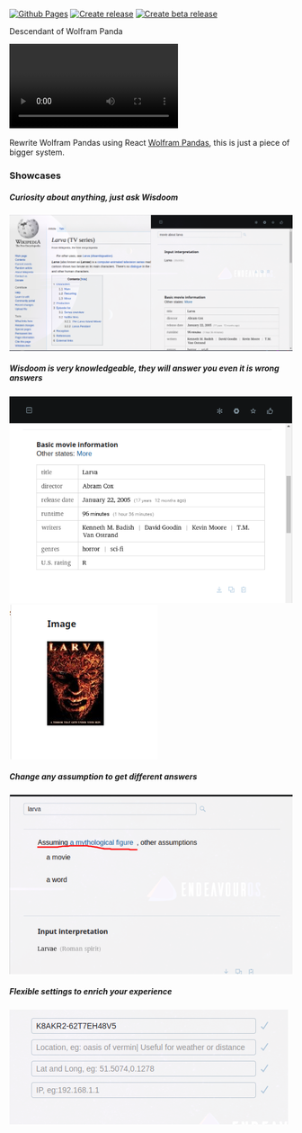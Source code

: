 [![Github Pages](https://github.com/nhannht/wisdoom/actions/workflows/github_pages.yml/badge.svg)](https://github.com/nhannht/wisdoom/actions/workflows/github_pages.yml)
[![Create release](https://github.com/nhannht/wisdoom/actions/workflows/release.yml/badge.svg)](https://github.com/nhannht/wisdoom/actions/workflows/release.yml)
[![Create beta release](https://github.com/nhannht/wisdoom/actions/workflows/release-beta.yml/badge.svg)](https://github.com/nhannht/wisdoom/actions/workflows/release-beta.yml)


Descendant of Wolfram Panda

<video controls>
<source src="https://user-images.githubusercontent.com/69144096/211085462-81b60003-da61-4f71-a1d4-821f93afb858.mp4" 
type=video/mp4>
</video>

Rewrite Wolfram Pandas using React [Wolfram Pandas](https://github.com/nhannht/wolfram-panda), this is just a piece of
bigger system.

### Showcases
##### Curiosity about anything, just ask Wisdoom
![pic1](public/showcases/pic1.png)

##### Wisdoom is very knowledgeable, they will answer you even it is wrong answers
![pic2](public/showcases/pic2.png)
![pic3](public/showcases/pic3.png)

##### Change any assumption to get different answers
![pic4](public/showcases/pic4.png)

##### Flexible settings to enrich your experience
![pic5](public/showcases/pic5.png)
